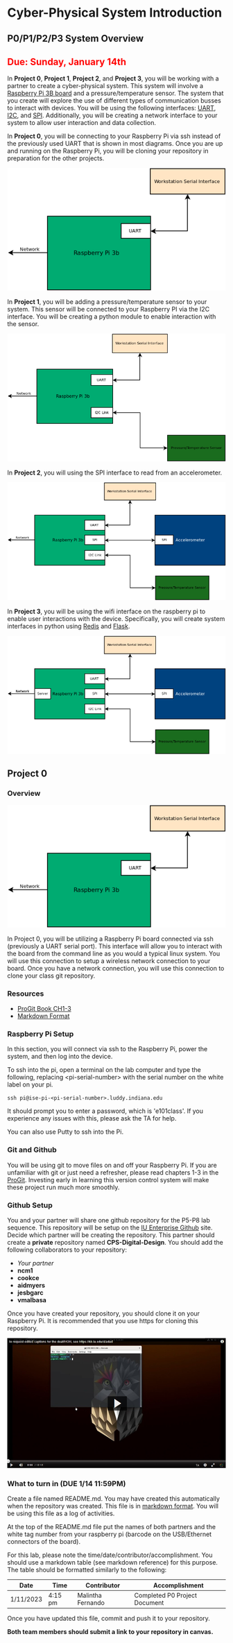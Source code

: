 # Cyber-Physical System Introduction

## P0/P1/P2/P3 System Overview 

## <span style="color:red">Due: Sunday, January 14th</span>

In **Project 0**, **Project 1**, **Project 2**, and **Project 3**, you will be working
with a partner to create a cyber-physical system. This system will
involve a [Raspberry Pi 3B board](https://www.raspberrypi.org/) and  a
pressure/temperature sensor. The
system that you create will explore the use of different types of
communication busses to interact with devices. You will be using the
following interfaces:
[UART](https://en.wikipedia.org/wiki/Universal_asynchronous_receiver-transmitter),
[I2C](https://en.wikipedia.org/wiki/I%C2%B2C), and
[SPI](https://en.wikipedia.org/wiki/Serial_Peripheral_Interface). Additionally,
you will be creating a network interface to your system to allow user
interaction and data collection.

In **Project 0**, you will be connecting to your Raspberry Pi via ssh instead of the previously used UART that is shown in most diagrams. Once you are up and running on the Raspberry Pi, you will be
cloning your repository in preparation for the other projects.

![Lab 0 Block Diagram](assets/P0/blocks_lab0.png)

In **Project 1**, you will be adding a pressure/temperature sensor to
your system. This sensor will be connected to your Raspberry PI via
the I2C interface. You will be creating a python module to enable
interaction with the sensor.

![Lab 1 Block Diagram](assets/P0/blocks_lab1.png)

In **Project 2**, you will using the SPI interface to read from an accelerometer. 

![Lab 2 Block Diagram](assets/P0/blocks_lab2.png)

In **Project 3**, you will be using the wifi interface on the
raspberry pi to enable user interactions with the
device. Specifically, you will create system interfaces in python
using [Redis](https://redis.io/) and
[Flask](https://en.wikipedia.org/wiki/Flask_(web_framework)).

![Full Block Diagram](assets/P0/blocks_full.png)

## Project 0

### Overview

![Lab 0 Block Diagram](assets/P0/blocks_lab0.png)

In Project 0, you will be utilizing a Raspberry Pi board connected via
ssh (previously a UART serial port). This interface will allow you to interact with the
board from the command line as you would a typical linux system. You
will use this connection to setup a wireless network connection to
your board. Once you have a network connection, you will use this
connection to clone your class git repository.

### Resources

* [ProGit Book CH1-3](https://git-scm.com/book/en/v2)
* [Markdown
Format](https://guides.github.com/features/mastering-markdown/)

### Raspberry Pi Setup

In this section, you will connect via ssh to the
Raspberry Pi, power the system, and then log into the device. 

To ssh into the pi, open a terminal on the lab computer and type the following, replacing \<pi-serial-number\> with the serial number on the white label on your pi.
```
ssh pi@ise-pi-<pi-serial-number>.luddy.indiana.edu
```
It should prompt you to enter a password, which is 'e101class'. If you experience any issues with this, please ask the TA for help.

You can also use Putty to ssh into the Pi.

### Git and Github

You will be using git to move files on and off your Raspberry Pi. If
you are unfamiliar with git or just need a refresher, please read
chapters 1-3 in the
[ProGit](https://git-scm.com/book/en/v2). Investing early in learning
this version control system will make these project run much more
smoothly.

### Github Setup 

You and your partner will share one github repository for the P5-P8
lab sequence. This repository will be setup on the [IU Enterprise
Github](https://kb.iu.edu/d/bagk) site. Decide which partner will be
creating the repository. This partner should create a **private**
repository named **CPS-Digital-Design**. You should add the following
collaborators to your repository:

* *Your partner*
* **ncm1**
* **cookce**
* **aidmyers**
* **jesbgarc**
* **vmalbasa**

Once you have created your repository, you should clone it on your
Raspberry Pi. It is recommended that you use https for cloning this
repository.

[![Github Setup Image](assets/P0/github_image.jpg)](https://iu.mediaspace.kaltura.com/media/1_vptrmyqb)

### What to turn in (DUE 1/14 11:59PM)

Create a file named README.md. You may have created this automatically
when the repository was created. This file is in [markdown
format](https://guides.github.com/features/mastering-markdown/). You
will be using this file as a log of activities. 

At the top of the README.md file put the names of both partners and
the white tag number from your raspberry pi (barcode on the
USB/Ethernet connectors of the board).

For this lab, please note the
time/date/contributor/accomplishment. You should use a markdown table
(see markdown reference) for this purpose. The table should be
formatted similarly to the following:

Date | Time | Contributor | Accomplishment
-----|------|-------------|---------------
1/11/2023|4:15 pm| Malintha Fernando | Completed P0 Project Document

Once you have updated this file, commit and push it to your
repository. 

**Both team members should submit a link to your
repository in canvas.**








